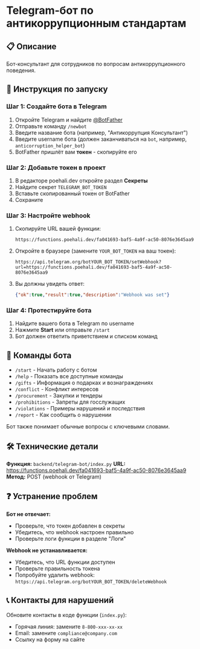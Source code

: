 # Telegram-бот по антикоррупционным стандартам

## 📋 Описание
Бот-консультант для сотрудников по вопросам антикоррупционного поведения.

## 🚀 Инструкция по запуску

### Шаг 1: Создайте бота в Telegram
1. Откройте Telegram и найдите [@BotFather](https://t.me/BotFather)
2. Отправьте команду `/newbot`
3. Введите название бота (например, "Антикоррупция Консультант")
4. Введите username бота (должен заканчиваться на `bot`, например, `anticorruption_helper_bot`)
5. BotFather пришлёт вам **токен** - скопируйте его

### Шаг 2: Добавьте токен в проект
1. В редакторе poehali.dev откройте раздел **Секреты**
2. Найдите секрет `TELEGRAM_BOT_TOKEN`
3. Вставьте скопированный токен от BotFather
4. Сохраните

### Шаг 3: Настройте webhook
1. Скопируйте URL вашей функции:
   ```
   https://functions.poehali.dev/fa041693-baf5-4a9f-ac50-8076e3645aa9
   ```

2. Откройте в браузере (замените `YOUR_BOT_TOKEN` на ваш токен):
   ```
   https://api.telegram.org/botYOUR_BOT_TOKEN/setWebhook?url=https://functions.poehali.dev/fa041693-baf5-4a9f-ac50-8076e3645aa9
   ```

3. Вы должны увидеть ответ:
   ```json
   {"ok":true,"result":true,"description":"Webhook was set"}
   ```

### Шаг 4: Протестируйте бота
1. Найдите вашего бота в Telegram по username
2. Нажмите **Start** или отправьте `/start`
3. Бот должен ответить приветствием и списком команд

## 🤖 Команды бота

- `/start` - Начать работу с ботом
- `/help` - Показать все доступные команды
- `/gifts` - Информация о подарках и вознаграждениях
- `/conflict` - Конфликт интересов
- `/procurement` - Закупки и тендеры
- `/prohibitions` - Запреты для госслужащих
- `/violations` - Примеры нарушений и последствия
- `/report` - Как сообщить о нарушении

Бот также понимает обычные вопросы с ключевыми словами.

## 🛠 Технические детали

**Функция:** `backend/telegram-bot/index.py`
**URL:** https://functions.poehali.dev/fa041693-baf5-4a9f-ac50-8076e3645aa9
**Метод:** POST (webhook от Telegram)

## ❓ Устранение проблем

**Бот не отвечает:**
- Проверьте, что токен добавлен в секреты
- Убедитесь, что webhook настроен правильно
- Проверьте логи функции в разделе "Логи"

**Webhook не устанавливается:**
- Убедитесь, что URL функции доступен
- Проверьте правильность токена
- Попробуйте удалить webhook: `https://api.telegram.org/botYOUR_BOT_TOKEN/deleteWebhook`

## 📞 Контакты для нарушений
Обновите контакты в коде функции (`index.py`):
- Горячая линия: замените `8-800-xxx-xx-xx`
- Email: замените `compliance@company.com`
- Ссылку на форму на сайте
